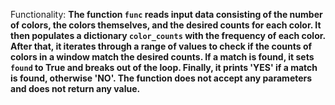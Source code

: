 Functionality: **The function `func` reads input data consisting of the number of colors, the colors themselves, and the desired counts for each color. It then populates a dictionary `color_counts` with the frequency of each color. After that, it iterates through a range of values to check if the counts of colors in a window match the desired counts. If a match is found, it sets `found` to True and breaks out of the loop. Finally, it prints 'YES' if a match is found, otherwise 'NO'. The function does not accept any parameters and does not return any value.**